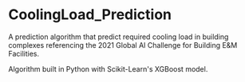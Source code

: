 # CoolingLoad_Prediction

A prediction algorithm that predict required cooling load in building complexes referencing the 2021 Global AI Challenge for Building E&M Facilities.

Algorithm built in Python with Scikit-Learn's XGBoost model.
